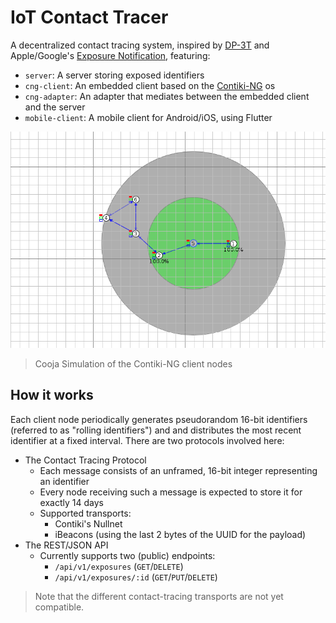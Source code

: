 # IoT Contact Tracer
A decentralized contact tracing system, inspired by [DP-3T](https://github.com/DP-3T/documents) and Apple/Google's [Exposure Notification](https://en.wikipedia.org/wiki/Exposure_Notification), featuring:

* `server`: A server storing exposed identifiers
* `cng-client`: An embedded client based on the [Contiki-NG](https://github.com/contiki-ng/contiki-ng) os
* `cng-adapter`: An adapter that mediates between the embedded client and the server
* `mobile-client`: A mobile client for Android/iOS, using Flutter

![Simulation](cooja-simulation.png)
> Cooja Simulation of the Contiki-NG client nodes

## How it works
Each client node periodically generates pseudorandom 16-bit identifiers (referred to as "rolling identifiers") and and distributes the most recent identifier at a fixed interval. There are two protocols involved here:

* The Contact Tracing Protocol
    * Each message consists of an unframed, 16-bit integer representing an identifier
    * Every node receiving such a message is expected to store it for exactly 14 days
    * Supported transports:
        * Contiki's Nullnet
        * iBeacons (using the last 2 bytes of the UUID for the payload)
* The REST/JSON API
    * Currently supports two (public) endpoints:
        * `/api/v1/exposures` (`GET`/`DELETE`)
        * `/api/v1/exposures/:id` (`GET`/`PUT`/`DELETE`)

> Note that the different contact-tracing transports are not yet compatible.

